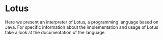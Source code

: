 # Lotus

Here we present an interpreter of Lotus, a programming language based on Java. For specific information about the implementation and usage of Lotus take a look at the documentation of the language.

